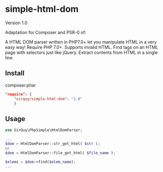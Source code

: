 simple-html-dom
==========================

Version 1.0

Adaptation for Composer and PSR-0 of:

A HTML DOM parser written in PHP7.0+ let you manipulate HTML in a very easy way!
Require PHP 7.0+.
Supports invalid HTML.
Find tags on an HTML page with selectors just like jQuery.
Extract contents from HTML in a single line.

Install
-------

 composer.phar
```json
"require": {
    "sirquy/simple-html-dom": "1.0"
    }
```

Usage
-----

```php
use SirQuy\PhpSimple\HtmlDomParser;

...
$dom = HtmlDomParser::str_get_html( $str );
or 
$dom = HtmlDomParser::file_get_html( $file_name );

$elems = $dom->find($elem_name);
...

```
